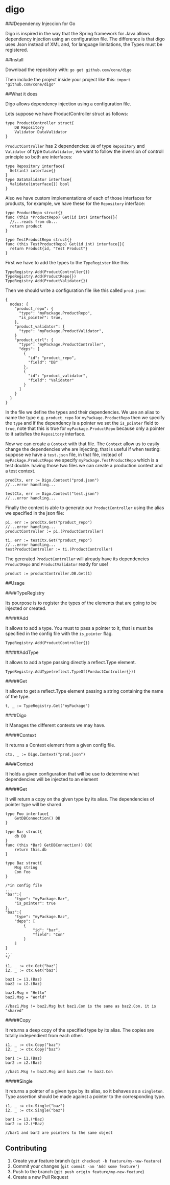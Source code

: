 # digo

###Dependency Injeccion for Go

Digo is inspired in the way that the Spring framework for Java allows dependency injection using an configuration file. The difference is that digo uses Json instead of XML and, for language limitations, the Types must be registered.

##Install

Download the repository with:
``go get github.com/cone/digo``

Then include the project inside your project like this:
``import "github.com/cone/digo"``

##What it does

Digo allows dependency injection using a configuration file.

Lets suppose we have ProductController struct as follows:

    type ProductController struct{
        DB Repository
        Validator DataValidator
    }
    
``ProductController`` has 2 dependencies: ``DB`` of type ``Repository`` and ``Validator`` of type ``DataValidator``, we want to follow the inversion of controll principle so both are interfaces:

    type Repository interface{
      Get(int) interface{}
    }
    type DataValidator interface{
      Validate(interface{}) bool
    }
    
Also we have custom implementations of each of those interfaces for products, for example, we have these for the ``Repository`` interface:

    type ProductRepo struct{}
    func (this *ProductRepo) Get(id int) interface{}{
      //...reads from db...
      return product
    }
    
    type TestProductRepo struct{}
    func (this TestProductRepo) Get(id int) interface{}{
      return Product{id, "Test Product"}
    }
    
First we have to add the types to the ``TypeRegister`` like this:

    TypeRegistry.Add(ProductController{})
    TypeRegistry.Add(ProductRepo{})
    TypeRegistry.Add(ProductValidator{})
    
Then we should write a configuration file like this called ``prod.json``:

    {
      nodes: {
        "product_repo": {
          "type": "myPackage.ProductRepo",
          "is_pointer": true,
        },
        "product_validator": {
          "type": "myPackage.ProductValidator",
        }
        "product_ctrl": {
          "type": "myPackage.ProductController",
          "deps": [
            {
              "id": "product_repo",
              "field": "DB"
            },
            {
              "id": "product_validator",
              "field": "Validator"
            }
          ]
        }
      }
    }
    
In the file we define the types and their dependencies. We use an alias to name the type e.g. ``product_repo`` for ``myPackage.ProductRepo`` then we specify the ``type`` and if the dependency is a pointer we set the ``is_pointer`` field to ``true``, note that this is true for ``myPackage.ProductRepo`` because only a pointer to it satisfies the ``Repository`` interface.
    
Now we can create a ``Context`` with that file. The ``Context`` allow us to easily change the dependencies whe are injecting, that is useful if when testing: suppose we have a ``test.json`` file, in that file, instead of ``myPackage.ProductRepo`` we specify ``myPackage.TestProductRepo`` which is a test double. having those two files we can create a production context and a test context.

    prodCtx, err := Digo.Context("prod.json")
    //...error handling...
    
    testCtx, err := Digo.Context("test.json")
    //...error handling...

Finally the context is able to generate our ``ProductController`` using the alias we specified in the json file:

    pi, err := prodCtx.Get("product_repo")
    //...error handling...
    productController := pi.(ProductController)
    
    ti, err := testCtx.Get("product_repo")
    //...error handling...
    testProductController := ti.(ProductController)
    
The gererated ``ProductController`` will already have its dependencies ``ProductRepo`` and ``ProductValidator`` ready for use!

    product := productController.DB.Get(1)

##Usage

####TypeRegistry

Its pourpose is to register the types of the elements that are going to be injected or created.

#####Add

It allows to add a type. You must to pass a pointer to it, that is must be specified in the config file with the ``is_pointer`` flag.

    TypeRegistry.Add(ProductController{})
    
#####AddType

It allows to add a type passing directly a reflect.Type element.

    TypeRegistry.AddType(reflect.TypeOf(PorductController{}))
    
#####Get

It allows to get a reflect.Type element passing a string containing the name of the type.

    t, _ := TypeRegistry.Get("myPackage")
    
####Digo

It Manages the different contexts we may have.

#####Context

It returns a Context element from a given config file.

    ctx, _ := Digo.Context("prod.json")
    
####Context

It holds a given configuration that will be use to determine what dependencies will be injected to an element

#####Get

It will return a copy on the given type by its alias. The dependencies of pointer type will be shared.

    type Foo interface{
        GetDBConnection() DB    
    }
    
    type Bar struct{
        db DB
    }
    func (this *Bar) GetDBConnection() DB{
        return this.db
    }
    
    type Baz struct{
        Msg string
        Con Foo
    }
    
    /*in config file
    ...
    "bar":{
        "type": "myPackage.Bar",
        "is_pointer": true
    },
    "baz":{
        "type": "myPackage.Baz",
        "deps": [
            {
                "id": "bar",
                "field": "Con"
            }
        ]
    }
    ...
    */
    
    i1, _ := ctx.Get("baz")
    i2, _ := ctx.Get("baz")
    
    baz1 := i1.(Baz)
    baz2 := i2.(Baz)
    
    baz1.Msg = "Hello"
    baz2.Msg = "World"
    
    //baz1.Msg != baz2.Msg but baz1.Con is the same as baz2.Con, it is "shared"
    
#####Copy

It returns a deep copy of the specified type by its alias. The copies are totally independient from each other.

    i1, _ := ctx.Copy("baz")
    i2, _ := ctx.Copy("baz")
    
    bar1 := i1.(Baz)
    bar2 := i2.(Baz)
    
    //baz1.Msg != baz2.Msg and baz1.Con != baz2.Con

#####Single

It returns a pointer of a given type by its alias, so it behaves as a ``singleton``. Type assertion should be made against a pointer to the corresponding type.

    i1, _ := ctx.Single("baz")
    i2, _ := ctx.Single("baz")
    
    bar1 := i1.(*Baz)
    bar2 := i2.(*Baz)
    
    //bar1 and bar2 are pointers to the same object
    
## Contributing

1. Create your feature branch (`git checkout -b feature/my-new-feature`)
2. Commit your changes (`git commit -am 'Add some feature'`)
3. Push to the branch (`git push origin feature/my-new-feature`)
4. Create a new Pull Request
